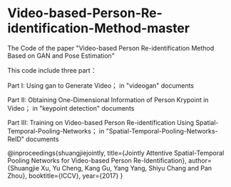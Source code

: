 # Video-based-Person-Re-identification-Method-master
The Code of the paper "Video-based Person Re-identification Method Based on GAN and Pose Estimation"

This code include three part：

Part I: Using gan to Generate Video；
in "videogan" documents

Part II: Obtaining One-Dimensional Information of Person Krypoint in Video；
in "keypoint detection" documents

Part III: Training on Video-based Person Re-identification Using Spatial-Temporal-Pooling-Networks；
in "Spatial-Temporal-Pooling-Networks-ReID" documents

@inproceedings{shuangjiejointly,
  	title={Jointly Attentive Spatial-Temporal Pooling Networks for Video-based Person Re-Identification},
  	author={Shuangjie Xu, Yu Cheng, Kang Gu, Yang Yang, Shiyu Chang and Pan Zhou},
  	booktitle={ICCV},
  	year={2017}
}
